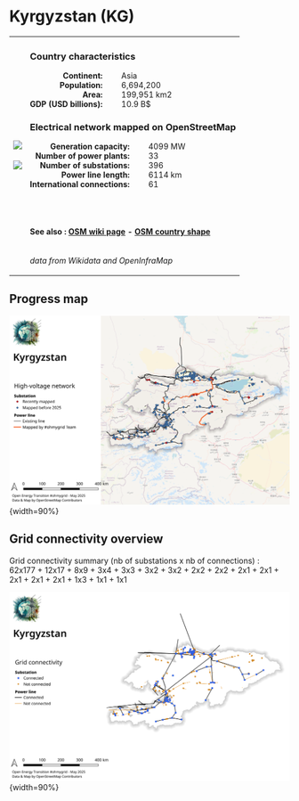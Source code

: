 # Kyrgyzstan (KG)

<table width="90%">
<tr>
<td>
<img src="https://upload.wikimedia.org/wikipedia/commons/c/c7/Flag_of_Kyrgyzstan.svg" width="250">
<br><br>
<img src="https://upload.wikimedia.org/wikipedia/commons/f/f5/Kyrgyzstan_on_the_globe_%28Eurasia_centered%29.svg" width="250"></td>
<td>
<h3>Country characteristics</h3>
<div style="display: inline-block;text-align:right;margin-right:30px;font-weight: bold;">
Continent:<br>Population:<br>Area:<br>GDP (USD billions):
</div>
<div style="display: inline-block;">
Asia<br>6,694,200<br>199,951 km2<br>10.9 B$
</div>
<h3>Electrical network mapped on OpenStreetMap</h3>
<div style="display: inline-block;text-align:right;margin-right:30px;font-weight: bold;">Generation capacity:<br>
Number of power plants:<br>
Number of substations:<br>
Power line length:<br>
International connections:<br>
</div>
<div style="display: inline-block;">4099 MW<br>
33<br>
396<br>
6114 km<br>
61<br>
</div>

<br><br><h4>See also :
<a href="https://wiki.openstreetmap.org/wiki/Power_networks/Kyrgyzstan" target="_blank">OSM wiki page</a> -
<a href="https://openstreetmap.org/relation/178009" target="_blank">OSM country shape</a>
</h4>

<br><i>data from Wikidata and OpenInfraMap</i>
</td>
</tr>
</table>


## Progress map

![Map](../images/maps_countries/KG/high-voltage-network.png){width=90%}



## Grid connectivity overview

Grid connectivity summary (nb of substations x nb of connections) :<br>62x177 + 12x17 + 8x9 + 3x4 + 3x3 + 3x2 + 3x2 + 2x2 + 2x2 + 2x1 + 2x1 + 2x1 + 2x1 + 2x1 + 1x3 + 1x1 + 1x1

![Map](../images/maps_countries/KG/grid-connectivity.png){width=90%}

